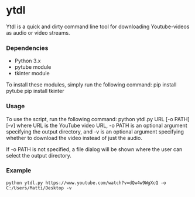 # ytdl
Ytdl is a quick and dirty command line tool for downloading Youtube-videos as audio or video streams.

### Dependencies
- Python 3.x
- pytube module
- tkinter module

To install these modules, simply run the following command:
	pip install pytube
	pip install tkinter

### Usage
To use the script, run the following command:
	python ytdl.py URL [-o PATH] [-v]
where URL is the YouTube video URL, -o PATH is an optional argument specifying the output directory,
and -v is an optional argument specifying whether to download the video instead of just the audio.

If -o PATH is not specified, a file dialog will be shown where the user can select the output directory.

### Example
	python ytdl.py https://www.youtube.com/watch?v=dQw4w9WgXcQ -o C:/Users/Matti/Desktop -v

